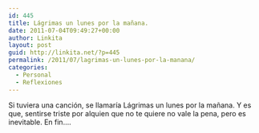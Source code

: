```yaml
---
id: 445
title: Lágrimas un lunes por la mañana.
date: 2011-07-04T09:49:27+00:00
author: Linkita
layout: post
guid: http://linkita.net/?p=445
permalink: /2011/07/lagrimas-un-lunes-por-la-manana/
categories:
  - Personal
  - Reflexiones
---
```

Si tuviera una canción, se llamaría Lágrimas un lunes por la mañana. Y es que, sentirse triste por alquien que no te quiere no vale la pena, pero es inevitable. En fin&#8230;.